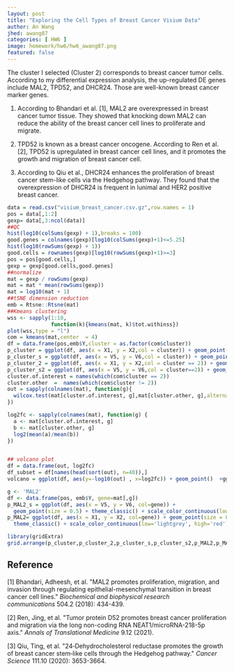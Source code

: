 ```yaml
---
layout: post
title: "Exploring the Cell Types of Breast Cancer Visium Data"
author: An Wang
jhed: awang87
categories: [ HW6 ]
image: homework/hw6/hw6_awang87.png
featured: false
---
```


The cluster I selected (Cluster 2) corresponds to breast cancer tumor cells. According to my differential expression analysis, the up-regulated DE genes include MAL2, TPD52, and DHCR24. Those are well-known breast cancer marker genes. 



1. According to Bhandari et al. [1], MAL2 are overexpressed in breast cancer tumor tissue. They showed that knocking down MAL2 can reduce the ability of the breast cancer cell lines to proliferate and migrate. 

2. TPD52 is known as a breast cancer oncogene. According to Ren et al. [2], TPD52 is upregulated in breast cancer cell lines, and it promotes the growth and migration of breast cancer cell.

3. According to Qiu et al., DHCR24 enhances the proliferation of breast cancer stem-like cells via the Hedgehog pathway. They found that the overexpression of DHCR24 is frequent in lunimal and HER2 positive breast cancer.



```r
data = read.csv("visium_breast_cancer.csv.gz",row.names = 1)
pos = data[,1:2]
gexp= data[,3:ncol(data)]
##QC
hist(log10(colSums(gexp) + 1),breaks = 100)
good.genes = colnames(gexp)[log10(colSums(gexp)+1)<=5.25]
hist(log10(rowSums(gexp) + 1))
good.cells = rownames(gexp)[log10(rowSums(gexp)+1)>=3]
pos = pos[good.cells,]
gexp = gexp[good.cells,good.genes]
##normalize
mat = gexp / rowSums(gexp)
mat = mat * mean(rowSums(gexp))
mat = log10(mat + 1)
##tSNE dimension reduction
emb = Rtsne::Rtsne(mat)
##Kmeans clustering
wss <- sapply(1:10, 
              function(k){kmeans(mat, k)$tot.withinss})
plot(wss,type = "l")
com = kmeans(mat,center  = 4)
df = data.frame(pos,emb$Y,cluster = as.factor(com$cluster))
p_cluster = ggplot(df, aes(x = X1, y = X2,col = cluster)) + geom_point(size = 0.5) +theme_classic() +labs(x="tSNE1",y = "tSNE2")+ggtitle("Cell Types in tSNE space")
p_cluster_s = ggplot(df, aes(x = V5, y = V6,col = cluster)) + geom_point(size = 0.5) +theme_classic() + ggtitle("Cell Types in Space")
p_cluster_2 = ggplot(df, aes(x = X1, y = X2,col = cluster == 2)) + geom_point(size = 0.5) +theme_classic() +labs(x="tSNE1",y = "tSNE2")+ggtitle("Cell Type 2 in tSNE space")
p_cluster_s2 = ggplot(df, aes(x = V5, y = V6,col = cluster==2)) + geom_point(size = 0.5) +theme_classic() + ggtitle("Cell Type 2 in Space")
cluster.of.interest = names(which(com$cluster == 2))
cluster.other  =  names(which(com$cluster != 2))
out = sapply(colnames(mat), function(g){
  wilcox.test(mat[cluster.of.interest, g],mat[cluster.other, g],alternative="two.sided")$p.value
})

log2fc <- sapply(colnames(mat), function(g) {
  a <- mat[cluster.of.interest, g]
  b <- mat[cluster.other, g]
  log2(mean(a)/mean(b))
})


## volcano plot
df = data.frame(out, log2fc)
df_subset = df[names(head(sort(out), n=40)),]
volcano = ggplot(df, aes(y=-log10(out) , x=log2fc)) + geom_point()  +ggrepel::geom_label_repel(data = df_subset, aes(x=log2fc,y=-log10(out),label = rownames(df_subset)),size = 2.5,force = 50)

g <- 'MAL2'
df <- data.frame(pos, emb$Y, gene=mat[,g])
p_MAL2_s = ggplot(df, aes(x = V5, y = V6, col=gene)) + 
  geom_point(size = 0.5) + theme_classic() + scale_color_continuous(low='lightgrey', high='red') + ggtitle("MAL2 in Space")
p_MAL2= ggplot(df, aes(x = X1, y = X2, col=gene)) + geom_point(size = 0.5) +
  theme_classic() + scale_color_continuous(low='lightgrey', high='red') +labs(x="tSNE1",y = "tSNE2")+ggtitle("MAL2 in tSNE space")

library(gridExtra)
grid.arrange(p_cluster,p_cluster_2,p_cluster_s,p_cluster_s2,p_MAL2,p_MAL2_s,volcano,layout_matrix = rbind(c(1,2), c(3,4),c(5,6),c(7,7),c(7,7)))
```



## Reference

[1] Bhandari, Adheesh, et al. "MAL2 promotes proliferation, migration, and invasion through regulating epithelial-mesenchymal transition in breast cancer cell lines." *Biochemical and biophysical research communications* 504.2 (2018): 434-439.



[2] Ren, Jing, et al. "Tumor protein D52 promotes breast cancer proliferation and migration via the long non-coding RNA NEAT1/microRNA-218-5p axis." *Annals of Translational Medicine* 9.12 (2021).



[3] Qiu, Ting, et al. "24‐Dehydrocholesterol reductase promotes the growth of breast cancer stem‐like cells through the Hedgehog pathway." *Cancer Science* 111.10 (2020): 3653-3664.


